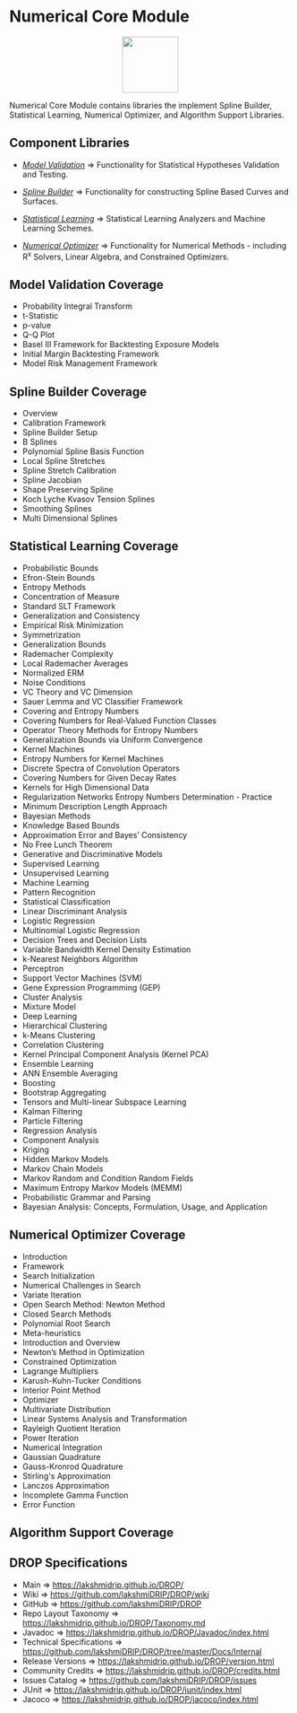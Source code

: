 ﻿
# Numerical Core Module

<p align="center"><img src="https://github.com/lakshmiDRIP/DROP/blob/master/DRIP_Logo.gif?raw=true" width="100"></p>

Numerical Core Module contains libraries the implement Spline Builder, Statistical Learning, Numerical Optimizer, and Algorithm Support Libraries.


## Component Libraries

 * [*Model Validation*](https://github.com/lakshmiDRIP/DROP/blob/master/ModelValidationLibrary.md) => Functionality for Statistical Hypotheses Validation and Testing.

 * [*Spline Builder*](https://github.com/lakshmiDRIP/DROP/blob/master/SplineBuilderLibrary.md) => Functionality for constructing Spline Based Curves and Surfaces.

 * [*Statistical Learning*](https://github.com/lakshmiDRIP/DROP/blob/master/StatisticalLearningLibrary.md) => Statistical Learning Analyzers and Machine Learning Schemes.

 * [*Numerical Optimizer*](https://github.com/lakshmiDRIP/DROP/blob/master/NumericalOptimizerLibrary.md) => Functionality for Numerical Methods - including R<sup>x</sup> Solvers, Linear Algebra, and Constrained Optimizers.


## Model Validation Coverage

 * Probability Integral Transform
 * t-Statistic
 * p-value
 * Q-Q Plot
 * Basel III Framework for Backtesting Exposure Models
 * Initial Margin Backtesting Framework
 * Model Risk Management Framework


## Spline Builder Coverage

 * Overview
 * Calibration Framework
 * Spline Builder Setup
 * B Splines
 * Polynomial Spline Basis Function
 * Local Spline Stretches
 * Spline Stretch Calibration
 * Spline Jacobian
 * Shape Preserving Spline
 * Koch Lyche Kvasov Tension Splines
 * Smoothing Splines
 * Multi Dimensional Splines


## Statistical Learning Coverage

 * Probabilistic Bounds
 * Efron-Stein Bounds
 * Entropy Methods
 * Concentration of Measure
 * Standard SLT Framework
 * Generalization and Consistency
 * Empirical Risk Minimization
 * Symmetrization
 * Generalization Bounds
 * Rademacher Complexity
 * Local Rademacher Averages
 * Normalized ERM
 * Noise Conditions
 * VC Theory and VC Dimension
 * Sauer Lemma and VC Classifier Framework
 * Covering and Entropy Numbers
 * Covering Numbers for Real-Valued Function Classes
 * Operator Theory Methods for Entropy Numbers
 * Generalization Bounds via Uniform Convergence
 * Kernel Machines
 * Entropy Numbers for Kernel Machines
 * Discrete Spectra of Convolution Operators
 * Covering Numbers for Given Decay Rates
 * Kernels for High Dimensional Data
 * Regularization Networks Entropy Numbers Determination - Practice
 * Minimum Description Length Approach
 * Bayesian Methods
 * Knowledge Based Bounds
 * Approximation Error and Bayes’ Consistency
 * No Free Lunch Theorem
 * Generative and Discriminative Models
 * Supervised Learning
 * Unsupervised Learning
 * Machine Learning
 * Pattern Recognition
 * Statistical Classification
 * Linear Discriminant Analysis
 * Logistic Regression
 * Multinomial Logistic Regression
 * Decision Trees and Decision Lists
 * Variable Bandwidth Kernel Density Estimation
 * k-Nearest Neighbors Algorithm
 * Perceptron
 * Support Vector Machines (SVM)
 * Gene Expression Programming (GEP)
 * Cluster Analysis
 * Mixture Model
 * Deep Learning
 * Hierarchical Clustering
 * k-Means Clustering
 * Correlation Clustering
 * Kernel Principal Component Analysis (Kernel PCA)
 * Ensemble Learning
 * ANN Ensemble Averaging
 * Boosting
 * Bootstrap Aggregating
 * Tensors and Multi-linear Subspace Learning
 * Kalman Filtering
 * Particle Filtering
 * Regression Analysis
 * Component Analysis
 * Kriging
 * Hidden Markov Models
 * Markov Chain Models
 * Markov Random and Condition Random Fields
 * Maximum Entropy Markov Models (MEMM)
 * Probabilistic Grammar and Parsing
 * Bayesian Analysis: Concepts, Formulation, Usage, and Application


## Numerical Optimizer Coverage

 * Introduction
 * Framework
 * Search Initialization
 * Numerical Challenges in Search
 * Variate Iteration
 * Open Search Method: Newton Method
 * Closed Search Methods
 * Polynomial Root Search
 * Meta-heuristics
 * Introduction and Overview
 * Newton’s Method in Optimization
 * Constrained Optimization
 * Lagrange Multipliers
 * Karush-Kuhn-Tucker Conditions
 * Interior Point Method
 * Optimizer
 * Multivariate Distribution
 * Linear Systems Analysis and Transformation
 * Rayleigh Quotient Iteration
 * Power Iteration
 * Numerical Integration
 * Gaussian Quadrature
 * Gauss-Kronrod Quadrature
 * Stirling's Approximation
 * Lanczos Approximation
 * Incomplete Gamma Function
 * Error Function


## Algorithm Support Coverage


## DROP Specifications

 * Main                     => https://lakshmidrip.github.io/DROP/
 * Wiki                     => https://github.com/lakshmiDRIP/DROP/wiki
 * GitHub                   => https://github.com/lakshmiDRIP/DROP
 * Repo Layout Taxonomy     => https://lakshmidrip.github.io/DROP/Taxonomy.md
 * Javadoc                  => https://lakshmidrip.github.io/DROP/Javadoc/index.html
 * Technical Specifications => https://github.com/lakshmiDRIP/DROP/tree/master/Docs/Internal
 * Release Versions         => https://lakshmidrip.github.io/DROP/version.html
 * Community Credits        => https://lakshmidrip.github.io/DROP/credits.html
 * Issues Catalog           => https://github.com/lakshmiDRIP/DROP/issues
 * JUnit                    => https://lakshmidrip.github.io/DROP/junit/index.html
 * Jacoco                   => https://lakshmidrip.github.io/DROP/jacoco/index.html
